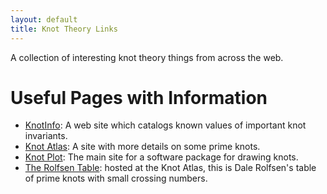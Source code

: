 ```yaml
---
layout: default
title: Knot Theory Links
---
```


A collection of interesting knot theory things from across the web.

# Useful Pages with Information

- [KnotInfo](http://www.indiana.edu/~knotinfo/): A web site which catalogs known values of important knot invariants.
- [Knot Atlas](http://katlas.org/wiki/Main_Page): A site with more details on some prime knots.
- [Knot Plot](http://knotplot.com/): The main site for a software package for drawing knots.
- [The Rolfsen Table](http://katlas.org/wiki/The_Rolfsen_Knot_Table): hosted at the Knot Atlas,
this is Dale Rolfsen's table of prime knots with small crossing numbers.
